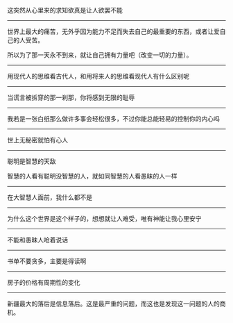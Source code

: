 这突然从心里来的求知欲真是让人欲罢不能
___
世界上最大的痛苦，无外乎因为能力不足而失去自己的最重要的东西，或者让爱自己的人受苦。

所以为了那一天永不到来，就让自己拥有力量吧（改变一切的力量）。
___
用现代人的思维看古代人，和用将来人的思维看现代人有什么区别呢
___
当谎言被拆穿的那一刹那，你将感到无限的耻辱
___
我若是一张白纸那么做许多事会轻松很多，不过你能总能轻易的控制你的内心吗
___
世上无秘密就怕有心人
___
聪明是智慧的天敌

智慧的人看有聪明没智慧的人，就如同智慧的人看愚昧的人一样
___
在大智慧人面前，我什么都不是
___
为什么这个世界是这个样子的，想想就让人难受，唯有神能让我心里安宁
___
不能和愚昧人呛着说话
___
书单不要贪多，主要是得读啊
___
房子的价格有周期性的变化
___
新疆最大的落后是信息落后。这是最严重的问题，而这也是发现这一问题的人的商机。